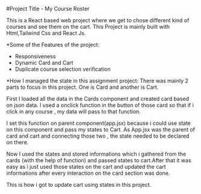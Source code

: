 #Project Title - My Course Roster

This is a React based web project where we get to chose different kind of courses and see them on the cart.
This Project is mainly built with Html,Tailwind Css and React Js.

*Some of the Features of the project:
- Responsiveness
- Dynamic Card and Cart
- Duplicate course selection verification

*How I managed the state in this assignment project:
There was mainly 2 parts to focus in this project. One is Card and another is Cart. 

First I loaded all the data in the Cards component and created card based on json data. I used a onclick function in the button of those card so that if i click in any course , my data will pass to that function. 

I set this function on parent component(app.jsx) because i could use state on this component and pass my states to Cart. As App.jsx was the parent of card and cart and connecting those two , the state needed to be declared on there. 

Now I used the states and stored informations which i gathered from the cards (with the help of function) and passed states to cart.After that it was easy as i just used those states on the cart and updated the cart informations after every interaction on the card section was done. 

This is how i got to update cart using states in this project.
